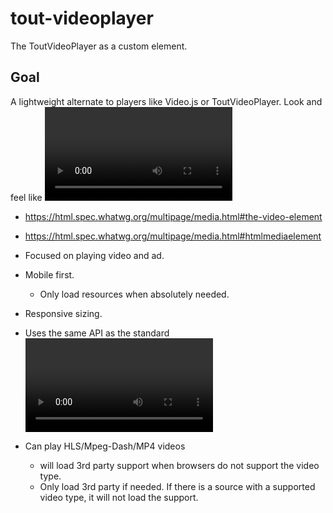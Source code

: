 # tout-videoplayer
The ToutVideoPlayer as a custom element.

## Goal
A lightweight alternate to players like Video.js or ToutVideoPlayer.
Look and feel like <video> with enhanced abilities.
* https://html.spec.whatwg.org/multipage/media.html#the-video-element
* https://html.spec.whatwg.org/multipage/media.html#htmlmediaelement

* Focused on playing video and ad.
* Mobile first.
  * Only load resources when absolutely needed.
* Responsive sizing.
* Uses the same API as the standard <video> element.
* Can play HLS/Mpeg-Dash/MP4 videos
  * will load 3rd party support when browsers do not support the video type.
  * Only load 3rd party if needed. If there is a source with a supported video type, it will not load the support.
